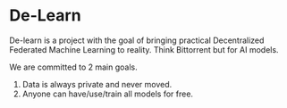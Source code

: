 # De-Learn

De-learn is a project with the goal of bringing practical Decentralized Federated Machine Learning to reality.
Think Bittorrent but for AI models.

We are committed to 2 main goals.
  1. Data is always private and never moved.
  2. Anyone can have/use/train all models for free.
